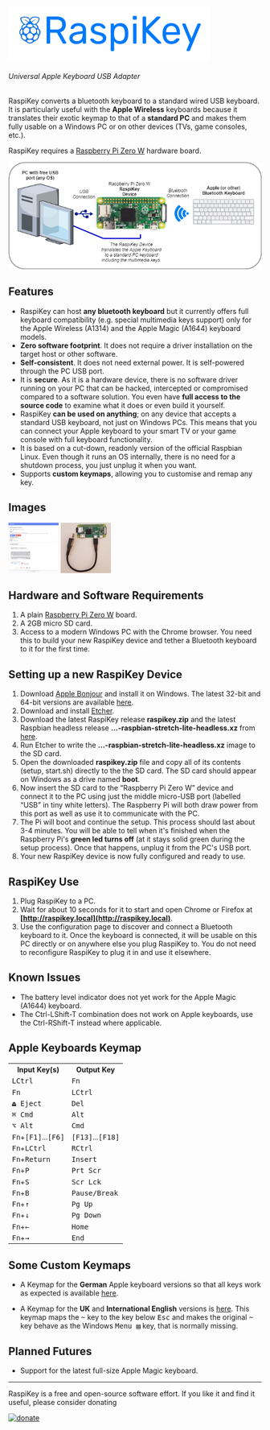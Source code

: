 ![raspikey-logo](images/raspikey-logo.png)
###### Universal Apple Keyboard USB Adapter

RaspiKey converts a bluetooth keyboard to a standard wired USB keyboard. It is particularly useful with the **Apple Wireless** keyboards because it translates their exotic keymap to that of a **standard PC** and makes them fully usable on a Windows PC or on other devices (TVs, game consoles, etc.).

RaspiKey requires a [Raspberry Pi Zero W](https://www.raspberrypi.org/products/raspberry-pi-zero-w/) hardware board.

![raspikey-diagram](images/raspikey-diagram.png)

Features
--------

* RaspiKey can host **any bluetooth keyboard** but it currently offers full keyboard compatibility (e.g. special multimedia keys support) only for the Apple Wireless (A1314) and the Apple Magic (A1644) keyboard models.
* **Zero software footprint**. It does not require a driver installation on the target host or other software.
* **Self-consistent**. It does not need external power. It is self-powered through the PC USB port.
* It is **secure**. As it is a hardware device, there is no software driver running on your PC that can be hacked, intercepted or compromised compared to a software solution. You even have **full access to the source code** to examine what it does or even build it yourself.
* RaspiKey **can be used on anything**; on any device that accepts a standard USB keyboard, not just on Windows PCs. This means that you can connect your Apple keyboard to your smart TV or your game console with full keyboard functionality.
* It is based on a cut-down, readonly version of the official Raspbian Linux. Even though it runs an OS internally, there is no need for a shutdown process, you just unplug it when you want.
* Supports **custom keymaps**, allowing you to customise and remap any key.

Images
------

<a href="images/shot1.png"><img width="100" height="100" src="images/shot1_tn.png" title="RaspiKey Dashboard"></a>
<a href="images/shot4.jpg"><img width="100" height="100" src="images/shot4_tn.jpg" title="RaspiKey Device with USB Attached"></a>


Hardware and Software Requirements
----------------------------------

1. A plain [Raspberry Pi Zero W](https://www.raspberrypi.org/products/raspberry-pi-zero-w/) board.
2. A 2GB micro SD card.
3. Access to a modern Windows PC with the Chrome browser. You need this to build your new RaspiKey device and tether a Bluetooth keyboard to it for the first time.

Setting up a new RaspiKey Device
--------------------------------

1. Download [Apple Bonjour](https://developer.apple.com/bonjour/) and install it on Windows. The latest 32-bit and 64-bit versions are available [here](https://github.com/samartzidis/RaspiKey/tree/master/utilities).
2. Download and install [Etcher](https://etcher.io/).
3. Download the latest RaspiKey release **raspikey.zip** and the latest Raspbian headless release **...-raspbian-stretch-lite-headless.xz** from [here](https://github.com/samartzidis/RaspiKey/releases).
4. Run Etcher to write the **...-raspbian-stretch-lite-headless.xz** image to the SD card.
5. Open the downloaded **raspikey.zip** file and copy all of its contents (setup, start.sh) directly to the the SD card. The SD card should appear on Windows as a drive named **boot**.
6. Now insert the SD card to the “Raspberry Pi Zero W” device and connect it to the PC using just the middle micro-USB port (labelled “USB” in tiny white letters). The Raspberry Pi will both draw power from this port as well as use it to communicate with the PC.
7. The Pi will boot and continue the setup. This process should last about 3-4 minutes. You will be able to tell when it's finished when the Raspberry Pi's **green led turns off** (at it stays solid green during the setup process). Once that happens, unplug it from the PC's USB port.
8. Your new RaspiKey device is now fully configured and ready to use.

RaspiKey Use
------------
1. Plug RaspiKey to a PC.
2. Wait for about 10 seconds for it to start and open Chrome or Firefox at **[http://raspikey.local](http://raspikey.local)**. 
3. Use the configuration page to discover and connect a Bluetooth keyboard to it. Once the keyboard is connected, it will be usable on this PC directly or on anywhere else you plug RaspiKey to. You do not need to reconfigure RaspiKey to plug it in and use it elsewhere.


Known Issues
------------

*   The battery level indicator does not yet work for the Apple Magic (A1644) keyboard.
*   The Ctrl-LShift-T combination does not work on Apple keyboards, use the Ctrl-RShift-T instead where applicable.

Apple Keyboards Keymap
----------------------

<table>
    <tr>
      <th>Input Key(s)</th>
      <th>Output Key</th>
    </tr>
    <tr>
      <td><kbd>LCtrl</kbd></td><td><kbd>Fn</kbd></td>
    </tr>
    <tr>
      <td><kbd>Fn</kbd></td><td><kbd>LCtrl</kbd></td>
    </tr>
    <tr>
      <td><kbd>⏏︎ Eject</kbd></td><td><kbd>Del</kbd></td>
    </tr>
    <tr>
      <td><kbd>⌘ Cmd</kbd></td><td><kbd>Alt</kbd></td>
    </tr>    
    <tr>
      <td><kbd>⌥ Alt</kbd></td><td><kbd>Cmd</kbd></td>
    </tr>    
    <tr>
      <td><kbd>Fn</kbd>+<kbd>[F1]</kbd>...<kbd>[F6]</kbd></td><td><kbd>[F13]</kbd>...<kbd>[F18]</kbd></td>
    </tr>
    <tr>
      <td><kbd>Fn</kbd>+<kbd>LCtrl</kbd></td><td><kbd>RCtrl</kbd></td>
    </tr>
    <tr>
      <td><kbd>Fn</kbd>+<kbd>Return</kbd></td><td><kbd>Insert</kbd></td>
    </tr>
    <tr>
      <td><kbd>Fn</kbd>+<kbd>P</kbd></td><td><kbd>Prt Scr</kbd></td>
    </tr>
    <tr>
      <td><kbd>Fn</kbd>+<kbd>S</kbd></td><td><kbd>Scr Lck</kbd></td>
    </tr>
    <tr>
      <td><kbd>Fn</kbd>+<kbd>B</kbd></td><td><kbd>Pause/Break</kbd></td>
    </tr>
    <tr>
      <td><kbd>Fn</kbd>+<kbd>&uarr;</kbd></td><td><kbd>Pg Up</kbd></td>
    </tr>
    <tr>
      <td><kbd>Fn</kbd>+<kbd>&darr;</kbd></td><td><kbd>Pg Down</kbd></td>
    </tr>
    <tr>
      <td><kbd>Fn</kbd>+<kbd>&larr;</kbd></td><td><kbd>Home</kbd></td>
    </tr>
    <tr>
      <td><kbd>Fn</kbd>+<kbd>&rarr;</kbd></td><td><kbd>End</kbd></td>
    </tr>
  </table>

Some Custom Keymaps
-------------------
- A Keymap for the **German** Apple keyboard versions so that all keys work as expected is available [here](https://raw.githubusercontent.com/samartzidis/RaspiKey/master/keymaps/de-keymap.json).

- A Keymap for the **UK** and **International English** versions is [here](https://raw.githubusercontent.com/samartzidis/RaspiKey/master/keymaps/en-uk-keymap.json). This keymap maps the <kbd>~</kbd> key to the key below <kbd>Esc</kbd> and makes the original <kbd>~</kbd> key behave as the Windows <kbd>Menu ▤</kbd> key, that is normally missing.



Planned Futures
---------------

*   Support for the latest full-size Apple Magic keyboard.

---
RaspiKey is a free and open-source software effort. If you like it and find it useful, please consider donating

[![donate](https://img.shields.io/badge/Donate-PayPal-green.svg)](https://www.paypal.com/cgi-bin/webscr?cmd=_s-xclick&hosted_button_id=TBM5P9X6GZRCL)


